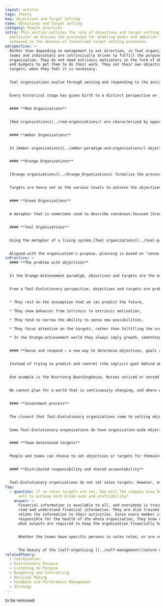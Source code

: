 ```yaml
---
layout: article
tags: theory
key: Objectives and Target Setting
name: Objectives and Target Setting
category: People practices
intro: This section outlines the role of objectives and target setting, in
  particular we discuss the processes for enabling goals and ambition to be
  achieved in the absence of formalized target setting processes.
perspective: >-
  Rather than depending on management to set direction, in Teal organizations,
  teams and individuals are intrinsically driven to fulfill the purpose of the
  organization. They do not need extrinsic motivators in the form of objectives
  and budgets to get them to do their work. They set their own objectives and
  targets, when they feel it is necessary.


  Teal organizations evolve through sensing and responding to the environment. The process of listening to [evolutionary purpose](../evolutionary-purpose/) is used to decide on the next steps for a team or for the whole organization.


  Every historical stage has given birth to a distinct perspective on job titles and job descriptions, and to very different practices:


  #### **Red Organizations**


  [Red organizations](../red-organizations/) are characterized by opportunistic and often reactive behaviors. Rather than being a formal process, objectives and target setting is an inherent aspect of protecting and/or expanding one's power base.


  #### **Amber Organizations**


  In [Amber organizations](../amber-paradigm-and-organizations/) objectives are set by senior management. The only input from lower levels is technical or operational information, either as part of their jobs or by special request from above. The roll-out of the plans to achieve these objectives are in the form of directives to lower levels, with targets as part of the directives. Employees have little direct contact with top management, and are expected to follow orders, even if their experience / knowledge of local conditions suggest different actions.


  #### **Orange Organizations**


  [Orange organizations](../Orange_Organizations) formalize the process of strategic planning, setting vision, mission, values and objectives as part of a formal planning process and through the lens of the organization as a machine. This starts at the Board and Executive level followed up with business units, teams or departments. These lower levels are expected to develop their own strategic plans aligned with the corporate vision, mission and objectives.


  Targets are hence set at the various levels to achieve the objectives as part of a move from the ‘command and control’ of [Amber ](../amber-paradigm-and-organizations/)to one of ‘predict and control’. Top management formulates the overall direction and strategy and this is cascaded through the organization as targets, goals and objectives. Managers and staff are given freedom to use their creativity to achieve these objectives and may be offered incentives to do so. When aligned well, middle management, and to some extent lower levels, have the freedom to determine how they will achieve their objectives. When not thoughtfully aligned this approach can lead to gaming of targets, with teams sometimes working against each other to achieve their own goals.


  #### **Green Organizations**


  A metaphor that is sometimes used to describe consensus-focused [Green organization ](../green-paradigm-and-organizations/)is that of “family.” Green is uneasy with power and hierarchy and shifts authority and decision-making from managers to staff members. In practice successful Green organizations do have hierarchical structures. Managers often operate as servant leaders who are there to support and develop their employees. Objectives and targets are often set by consensus at the team level to support a predefined vision and mission.


  #### **Teal Organizations**


  Using the metaphor of a living system,[Teal organizations](../teal-paradigm-and-organizations/) organize around a clear sense of [purpose ](../listening-to-purpose/)This is not a purpose (mission) set by top management, but one that is allowed to evolve and is shared by all members of the organization.


  Aligned with the organization's purpose, planning is based on "sense and respond", with an emphasis on an agile approach to finding workable solutions. This adaptive process is similar to lean start-up and [[software development](https://en.wikipedia.org/wiki/Agile_software_development%7Cagile)] principles. Decision-making is carried out within a framework of organization-wide values and balanced through an [advice process](../decision-making/). Strategy emerges organically from the interaction of employees with the Teal organizational environment. Self-managing employees may set objectives for themselves, or a team may decide on an objective, e.g. faster turnaround time, but there are no sales, efficiency or other targets. The process of seeking advice from colleagues and specialists before committing to a project or change ensures that all aspects, including financial responsibility, is taken into consideration. Part of the value system is that no single member or group of members may put the organization at risk with ill-considered or selfish actions or projects.
inPractice: >-
  #### **The problem with objectives**


  In the Orange-Achievement paradigm, objectives and targets are the key drivers for success. They are the glue that holds the organization together, and give meaning to its existence. In the Teal-Evolutionary paradigm, [purpose  ](../listening-to-purpose/)and [values ](../culture-and-values/)drive the organization. The objective is to bring to life the purpose of the organization. There are no formal systems or top-down processes in place for setting objectives and targets. All the functions of management (planning, organizing, direction-setting, investments, budgeting, etc) are done by the people doing the work. In general, Teal-Evolutionary organizations tend not to set objectives or targets.


  From a Teal-Evolutionary perspective, objectives and targets are problematic:


  * They rest on the assumption that we can predict the future,

  * They skew behavior from intrinsic to extrinsic motivation,

  * They tend to narrow the ability to sense new possibilities,

  * They focus attention on the targets, rather than fulfilling the organization’s purpose,

  * In the Orange-achievement world they always imply growth, something which is not always an inherent element of Teal organizations' purpose.


  #### **Sense and respond – a new way to determine objectives, goals and strategy**


  Instead of trying to predict and control (the implicit goal behind objectives and targets), Teal organizations sense and respond. You could say that all target setting is instead initiated locally where it is "sensed and responded" to, then cascades or emerges through the organization as a living system as needed.


  One example is the Buurtzorg Boardinghouse. Nurses noticed or sensed that primary care-givers of their patients needed a break from the ongoing demands of providing care. In response, they instituted a bed and breakfast-type solution where patients could receive care, providing care-givers a respite. There were no goals or objectives for Buurtzorg to become a bed and breakfast, but nurses sensed a need and their response of respite care took them down this path benefiting patients and care-givers in the process.


  We cannot plan for a world that is continuously changing, and where we have no control over the changes. So Teal-Evolutionary organizations work on the basis of sense and respond, rather than predict and control.


  #### **Investment process**


  The closest that Teal-Evolutionary organizations come to setting objectives is the investment process. Most organizations have an annual investment process, where each team prepares its investment plans for the next year. These plans are added up, and, if they exceed available/accessible resources, the teams have to review and adjust their plans. Whether the investments are part of the annual plan, or ad-hoc, situational investments, teams are responsible for raising the external funding themselves, or negotiate internally with other teams for funding or resources.


  Some Teal-Evolutionary organizations do have organization-wide objectives, or perhaps guidelines. For example, [Buurtzorg](http://www.buurtzorgnederland.com/), the Netherlands-based health care organization, has a target for billable hours of 60 - 65% for their mature teams.


  #### **Team determined targets**


  People and teams can choose to set objectives or targets for themselves as measures that tell them how well they are doing at meeting the organization's purpose. Machine operators may set quality or performance targets for themselves. Teams may set objectives in order to get a new project up and running, or they may have set themselves targets for turnaround times. This is simply part of self-management, as opposed to objectives and targets imposed from above (outside the team or individual). Measurements are chosen that help the team better sense key changes and respond to them.


  #### **Distributed responsibility and shared accountability**


  Teal-Evolutionary organizations do not set sales targets. However, everyone, including the sales people, are fully aware and informed of what it takes to keep the organization going. Since sales people are part of the operational teams, they know how much work is required to keep the team going.
faq:
  - question: If no sales targets are set, how will the company know how much to
      sell to achieve both break even and profitability?
    answer: >-
      Financial information is available to all, and everybody is trained to
      read and understand financial information. They are also trained how to
      relate the information to their activities. Since every member is
      responsible for the health of the whole organization, they know exactly
      what outputs are required to keep the organization financially healthy.


      Whether the teams have specific persons in sales roles, or are responsible for sales as part of their ongoing duties, everybody has a clear idea of what is happening in the marketplace, what customers' needs are and what other offerings there are.


      The beauty of the [self-organizing ](../self-management/)nature of [Teal organizations](../teal-paradigm-and-organizations/) is that they can sense and adapt to market changes in real-time. Orange-Achievement organizations have to wait for feedback from sales teams and market research, then go through a laborious target setting and decision making process and then implement changes.
relatedTheory:
  - Coordination
  - Evolutionary Purpose
  - Listening to Purpose
  - Budgeting and Controlling
  - Decision Making
  - Feedback and Performance Management
  - Strategy
---
```

to be removed